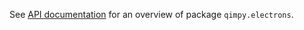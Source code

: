 See [API documentation](https://qimpy.org/en/latest/api/qimpy.electrons.html) for an overview of package `qimpy.electrons`.
